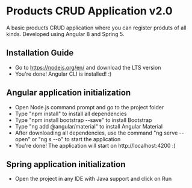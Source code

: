 ﻿# Products CRUD Application v2.0
 
A basic products CRUD application where you can register produts of all kinds. Developed using Angular 8 and Spring 5.

## Installation Guide
- Go to https://nodejs.org/en/ and download the LTS version
- You're done! Angular CLI is installed! :)

## Angular application initialization
- Open Node.js command prompt and go to the project folder
- Type "npm install" to install all dependencies
- Type "npm install bootstrap --save" to install Bootstrap
- Type "ng add @angular/material" to install Angular Material
- After downloading all dependencies, use the command "ng serve --open" or "ng s --o" to start the application
- You're done! The application will start on http://localhost:4200 :)

## Spring application initialization
- Open the project in any IDE with Java support and click on Run
